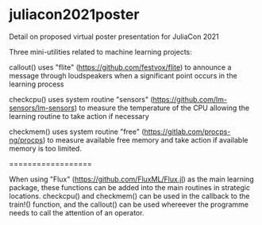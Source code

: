 # juliacon2021poster

Detail on proposed virtual poster presentation for JuliaCon 2021

Three mini-utilities related to machine learning projects:

callout() uses "flite" (https://github.com/festvox/flite) to announce a message through loudspeakers when a significant point occurs in the learning process

checkcpu() uses system routine "sensors" (https://github.com/lm-sensors/lm-sensors) to measure the temperature of the CPU allowing the learning routine to take action if necessary

checkmem() uses system routine "free" (https://gitlab.com/procps-ng/procps) to measure available free memory and take action if available memory is too limited.

==================

When using "Flux" (https://github.com/FluxML/Flux.jl) as the main learning package, these functions can be added into the main routines in strategic locations. checkcpu() and checkmem() can be used in the callback to the train!() function, and the callout() can be used whereever the programme needs to call the attention of an operator.
